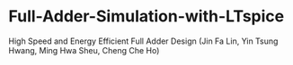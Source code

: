 # Full-Adder-Simulation-with-LTspice

High Speed and Energy Efficient Full Adder Design
(Jin Fa Lin, Yin Tsung Hwang, Ming Hwa Sheu, Cheng Che Ho)
